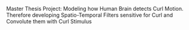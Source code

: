 Master Thesis Project: Modeling how Human Brain detects Curl Motion. Therefore developing Spatio-Temporal Filters sensitive for Curl and Convolute them with Curl Stimulus
